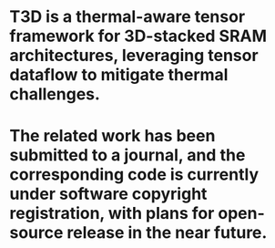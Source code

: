 # T3D is a thermal-aware tensor framework for 3D-stacked SRAM architectures, leveraging tensor dataflow to mitigate thermal challenges.
# The related work has been submitted to a journal, and the corresponding code is currently under software copyright registration, with plans for open-source release in the near future.
